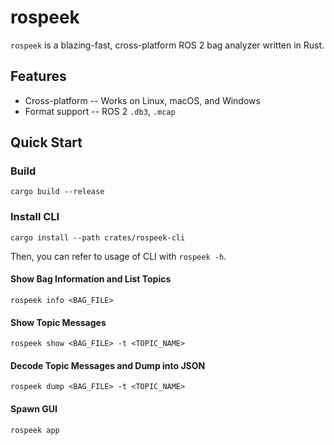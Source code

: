 # rospeek

`rospeek` is a blazing-fast, cross-platform ROS 2 bag analyzer written in Rust.

## Features

- Cross-platform -- Works on Linux, macOS, and Windows
- Format support -- ROS 2 `.db3`, `.mcap`

## Quick Start

### Build

```shell
cargo build --release
```

### Install CLI

```shell
cargo install --path crates/rospeek-cli
```

Then, you can refer to usage of CLI with `rospeek -h`.

#### Show Bag Information and List Topics

```shell
rospeek info <BAG_FILE>
```

#### Show Topic Messages

```shell
rospeek show <BAG_FILE> -t <TOPIC_NAME>
```

#### Decode Topic Messages and Dump into JSON

```shell
rospeek dump <BAG_FILE> -t <TOPIC_NAME>
```

#### Spawn GUI

```shell
rospeek app
```
